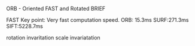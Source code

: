 ORB - Oriented FAST and Rotated BRIEF

FAST Key point: Very fast computation speed.
ORB: 15.3ms SURF:271.3ms SIFT:5228.7ms

rotation invaritation 
scale invariatation


